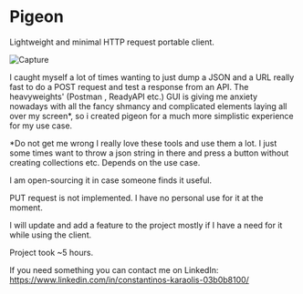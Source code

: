 # Pigeon
 Lightweight and minimal HTTP request portable client.

![Capture](https://user-images.githubusercontent.com/27203568/106358885-9cbd9580-6317-11eb-8052-93459d828cc3.JPG)


I caught myself a lot of times wanting to just dump a JSON and a URL  really fast to do a POST request and test a response from an API. The heavyweights' (Postman , ReadyAPI etc.) GUI is giving me anxiety nowadays with all the  fancy shmancy and complicated elements laying all over my screen*, so i created pigeon for a much more simplistic experience for my use case.

*Do not get me wrong I really love these tools and use them a lot. I just some times want to throw a json string in there and press a button without creating collections etc. Depends on the use case.


I am open-sourcing it in case someone finds it useful.

PUT request is not implemented. I have no personal use for it at the moment.

I will update and add a feature to the project mostly if I have a need for it while using the client.

Project took ~5 hours.

If you need something you can contact me on LinkedIn: https://www.linkedin.com/in/constantinos-karaolis-03b0b8100/
